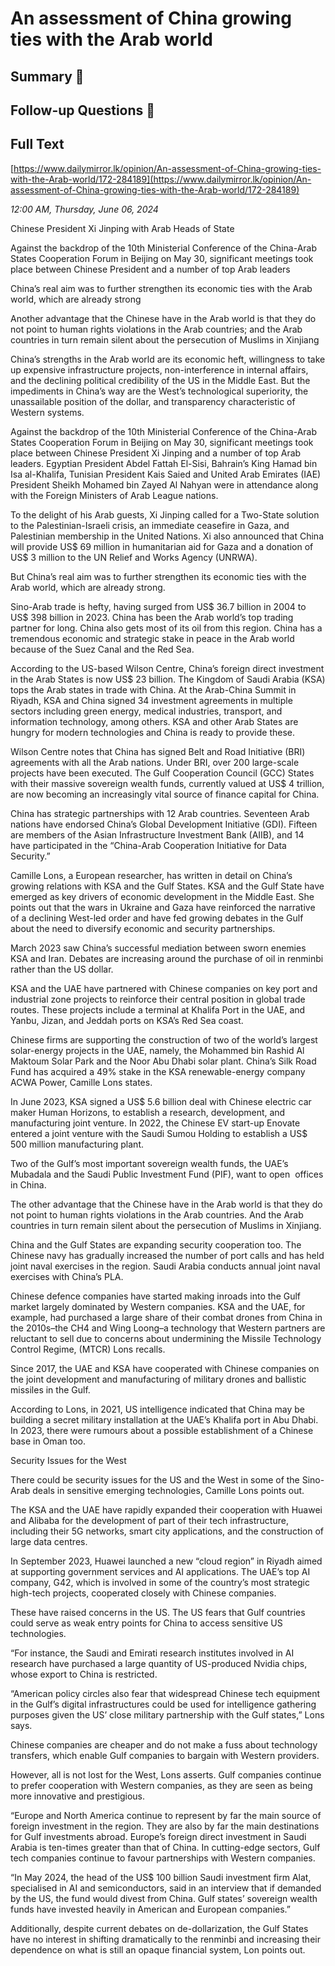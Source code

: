 # An assessment of China growing ties with the Arab world

## Summary 🤖



## Follow-up Questions 🤖



## Full Text

[https://www.dailymirror.lk/opinion/An-assessment-of-China-growing-ties-with-the-Arab-world/172-284189](https://www.dailymirror.lk/opinion/An-assessment-of-China-growing-ties-with-the-Arab-world/172-284189)

*12:00 AM, Thursday, June 06, 2024*

Chinese President Xi Jinping with Arab Heads of State

Against the backdrop of the 10th Ministerial Conference of the China-Arab States Cooperation Forum in Beijing on May 30, significant meetings took place between Chinese President and a number of top Arab leaders

China’s real aim was to further strengthen its economic ties with the Arab world, which are already strong

Another advantage that the Chinese have in the Arab world is that they do not point to human rights violations in the Arab countries; and the Arab countries in turn remain silent about the persecution of Muslims in Xinjiang

China’s strengths in the Arab world are its economic heft, willingness to take up expensive infrastructure projects, non-interference in internal affairs, and the declining political credibility of the US in the Middle East. But the impediments in China’s way are the West’s technological superiority, the unassailable position of the dollar, and transparency characteristic of Western systems.

Against the backdrop of the 10th Ministerial Conference of the China-Arab States Cooperation Forum in Beijing on May 30, significant meetings took place between Chinese President Xi Jinping and a number of top Arab leaders. Egyptian President Abdel Fattah El-Sisi, Bahrain’s King Hamad bin Isa al-Khalifa, Tunisian President Kais Saied and United Arab Emirates (IAE) President Sheikh Mohamed bin Zayed Al Nahyan were in attendance along with the Foreign Ministers of Arab League nations.

To the delight of his Arab guests, Xi Jinping called for a Two-State solution to the Palestinian-Israeli crisis, an immediate ceasefire in Gaza, and Palestinian membership in the United Nations. Xi also announced that China will provide US$ 69 million in humanitarian aid for Gaza and a donation of US$ 3 million to the UN Relief and Works Agency (UNRWA).

But China’s real aim was to further strengthen its economic ties with the Arab world, which are already strong.

Sino-Arab trade is hefty, having surged from US$ 36.7 billion in 2004 to US$ 398 billion in 2023. China has been the Arab world’s top trading partner for long. China also gets most of its oil from this region. China has a tremendous economic and strategic stake in peace in the Arab world because of the Suez Canal and the Red Sea.

According to the US-based Wilson Centre, China’s foreign direct investment in the Arab States is now US$ 23 billion. The Kingdom of Saudi Arabia (KSA) tops the Arab states in trade with China. At the Arab-China Summit in Riyadh, KSA and China signed 34 investment agreements in multiple sectors including green energy, medical industries, transport, and information technology, among others. KSA and other Arab States are hungry for modern technologies and China is ready to provide these.

Wilson Centre notes that China has signed Belt and Road Initiative (BRI) agreements with all the Arab nations. Under BRI, over 200 large-scale projects have been executed. The Gulf Cooperation Council (GCC) States with their massive sovereign wealth funds, currently valued at US$ 4 trillion, are now becoming an increasingly vital source of finance capital for China.

China has strategic partnerships with 12 Arab countries. Seventeen Arab nations have endorsed China’s Global Development Initiative (GDI). Fifteen are members of the Asian Infrastructure Investment Bank (AIIB), and 14 have participated in the “China-Arab Cooperation Initiative for Data Security.”

Camille Lons, a European researcher, has written in detail on China’s growing relations with KSA and the Gulf States. KSA and the Gulf State have emerged as key drivers of economic development in the Middle East. She points out that the wars in Ukraine and Gaza have reinforced the narrative of a declining West-led order and have fed growing debates in the Gulf about the need to diversify economic and security partnerships.

March 2023 saw China’s successful mediation between sworn enemies KSA and Iran. Debates are increasing around the purchase of oil in renminbi rather than the US dollar.

KSA and the UAE have partnered with Chinese companies on key port and industrial zone projects to reinforce their central position in global trade routes. These projects include a terminal at Khalifa Port in the UAE, and Yanbu, Jizan, and Jeddah ports on KSA’s Red Sea coast.

Chinese firms are supporting the construction of two of the world’s largest solar-energy projects in the UAE, namely, the Mohammed bin Rashid Al Maktoum Solar Park and the Noor Abu Dhabi solar plant. China’s Silk Road Fund has acquired a 49% stake in the KSA renewable-energy company ACWA Power, Camille Lons states.

In June 2023, KSA signed a US$ 5.6 billion deal with Chinese electric car maker Human Horizons, to establish a research, development, and manufacturing joint venture. In 2022, the Chinese EV start-up Enovate entered a joint venture with the Saudi Sumou Holding to establish a US$ 500 million manufacturing plant.

Two of the Gulf’s most important sovereign wealth funds, the UAE’s Mubadala and the Saudi Public Investment Fund (PIF), want to open  offices in China.

The other advantage that the Chinese have in the Arab world is that they do not point to human rights violations in the Arab countries. And the Arab countries in turn remain silent about the persecution of Muslims in Xinjiang.

China and the Gulf States are expanding security cooperation too. The Chinese navy has gradually increased the number of port calls and has held joint naval exercises in the region. Saudi Arabia conducts annual joint naval exercises with China’s PLA.

Chinese defence companies have started making inroads into the Gulf market largely dominated by Western companies. KSA and the UAE, for example, had purchased a large share of their combat drones from China in the 2010s–the CH4 and Wing Loong–a technology that Western partners are reluctant to sell due to concerns about undermining the Missile Technology Control Regime, (MTCR) Lons recalls.

Since 2017, the UAE and KSA have cooperated with Chinese companies on the joint development and manufacturing of military drones and ballistic missiles in the Gulf.

According to Lons, in 2021, US intelligence indicated that China may be building a secret military installation at the UAE’s Khalifa port in Abu Dhabi. In 2023, there were rumours about a possible establishment of a Chinese base in Oman too.

Security Issues for the West

There could be security issues for the US and the West in some of the Sino-Arab deals in sensitive emerging technologies, Camille Lons points out.

The KSA and the UAE have rapidly expanded their cooperation with Huawei and Alibaba for the development of part of their tech infrastructure, including their 5G networks, smart city applications, and the construction of large data centres.

In September 2023, Huawei launched a new “cloud region” in Riyadh aimed at supporting government services and AI applications. The UAE’s top AI company, G42, which is involved in some of the country’s most strategic high-tech projects, cooperated closely with Chinese companies.

These have raised concerns in the US. The US fears that Gulf countries could serve as weak entry points for China to access sensitive US technologies.

“For instance, the Saudi and Emirati research institutes involved in AI research have purchased a large quantity of US-produced Nvidia chips, whose export to China is restricted.

“American policy circles also fear that widespread Chinese tech equipment in the Gulf’s digital infrastructures could be used for intelligence gathering purposes given the US’ close military partnership with the Gulf states,” Lons says.

Chinese companies are cheaper and do not make a fuss about technology transfers, which enable Gulf companies to bargain with Western providers.

However, all is not lost for the West, Lons asserts. Gulf companies continue to prefer cooperation with Western companies, as they are seen as being more innovative and prestigious.

“Europe and North America continue to represent by far the main source of foreign investment in the region. They are also by far the main destinations for Gulf investments abroad. Europe’s foreign direct investment in Saudi Arabia is ten-times greater than that of China. In cutting-edge sectors, Gulf tech companies continue to favour partnerships with Western companies.

“In May 2024, the head of the US$ 100 billion Saudi investment firm Alat, specialised in AI and semiconductors, said in an interview that if demanded by the US, the fund would divest from China. Gulf states’ sovereign wealth funds have invested heavily in American and European companies.”

Additionally, despite current debates on de-dollarization, the Gulf States have no interest in shifting dramatically to the renminbi and increasing their dependence on what is still an opaque financial system, Lon points out.

